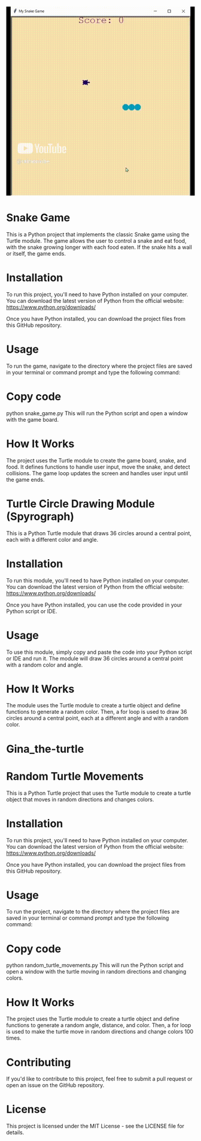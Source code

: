 ![Turtle Demo](turtle_demo.gif)

# Snake Game
This is a Python project that implements the classic Snake game using the Turtle module. The game allows the user to control a snake and eat food, with the snake growing longer with each food eaten. If the snake hits a wall or itself, the game ends.

# Installation
To run this project, you'll need to have Python installed on your computer. You can download the latest version of Python from the official website: https://www.python.org/downloads/

Once you have Python installed, you can download the project files from this GitHub repository.

# Usage
To run the game, navigate to the directory where the project files are saved in your terminal or command prompt and type the following command:

# Copy code
python snake_game.py This will run the Python script and open a window with the game board.

# How It Works
The project uses the Turtle module to create the game board, snake, and food. It defines functions to handle user input, move the snake, and detect collisions. The game loop updates the screen and handles user input until the game ends.

# Turtle Circle Drawing Module (Spyrograph)

This is a Python Turtle module that draws 36 circles around a central point, each with a different color and angle.

# Installation

To run this module, you'll need to have Python installed on your computer. You can download the latest version of Python from the official website: https://www.python.org/downloads/

Once you have Python installed, you can use the code provided in your Python script or IDE.

# Usage

To use this module, simply copy and paste the code into your Python script or IDE and run it. The module will draw 36 circles around a central point with a random color and angle.

# How It Works

The module uses the Turtle module to create a turtle object and define functions to generate a random color. Then, a for loop is used to draw 36 circles around a central point, each at a different angle and with a random color.

# Gina_the-turtle

# Random Turtle Movements

This is a Python Turtle project that uses the Turtle module to create a turtle object that moves in random directions and changes colors.

# Installation

To run this project, you'll need to have Python installed on your computer. You can download the latest version of Python from the official website: https://www.python.org/downloads/

Once you have Python installed, you can download the project files from this GitHub repository.

# Usage

To run the project, navigate to the directory where the project files are saved in your terminal or command prompt and type the following command:

# Copy code

python random_turtle_movements.py
This will run the Python script and open a window with the turtle moving in random directions and changing colors.

# How It Works

The project uses the Turtle module to create a turtle object and define functions to generate a random angle, distance, and color. Then, a for loop is used to make the turtle move in random directions and change colors 100 times.

# Contributing

If you'd like to contribute to this project, feel free to submit a pull request or open an issue on the GitHub repository.

# License

This project is licensed under the MIT License - see the LICENSE file for details.

